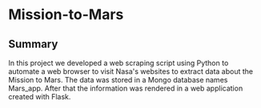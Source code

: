 # Mission-to-Mars
## Summary
In this project we developed a web scraping script using Python to automate a web browser to visit Nasa's websites to extract data about the Mission to Mars. The data was stored in a Mongo database names Mars_app. After that the information was rendered in a web application created with Flask. 
